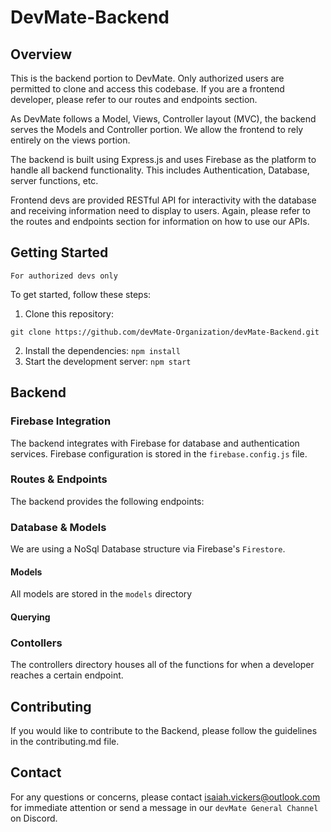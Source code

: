 # DevMate-Backend

## Overview

This is the backend portion to DevMate. Only authorized users are permitted to clone and access this codebase. If you are a frontend developer, please refer to our routes and endpoints section.

As DevMate follows a Model, Views, Controller layout (MVC), the backend serves the Models and Controller portion. We allow the frontend to rely entirely on the views portion.

The backend is built using Express.js and uses Firebase as the platform to handle all backend functionality. This includes Authentication, Database, server functions, etc.

Frontend devs are provided RESTful API for interactivity with the database and receiving information need to display to users. Again, please refer to the routes and endpoints section for information on how to use our APIs.

## Getting Started

`For authorized devs only`

To get started, follow these steps:

1. Clone this repository:

```
git clone https://github.com/devMate-Organization/devMate-Backend.git
```

2. Install the dependencies: `npm install`
3. Start the development server: `npm start`

## Backend

### Firebase Integration

The backend integrates with Firebase for database and authentication services. Firebase configuration is stored in the `firebase.config.js` file.

### Routes & Endpoints

The backend provides the following endpoints:

<!-- TODO: Ruben to add endpoints -->

### Database & Models

We are using a NoSql Database structure via Firebase's `Firestore`.

#### Models

All models are stored in the `models` directory

#### Querying

<!-- TODO: Ruben to add querying setup-->

### Contollers

The controllers directory houses all of the functions for when a developer reaches a certain endpoint.

## Contributing

If you would like to contribute to the Backend, please follow the guidelines in the contributing.md file.

## Contact

For any questions or concerns, please contact [isaiah.vickers@outlook.com](mailto:isaiah.vickers@outlook.com) for immediate attention or send a message in our `devMate General Channel` on Discord.
